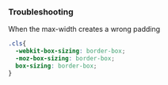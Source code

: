### Troubleshooting

When the max-width creates a wrong padding 

```css
.cls{
  -webkit-box-sizing: border-box;
  -moz-box-sizing: border-box;
  box-sizing: border-box;
}
 ```
